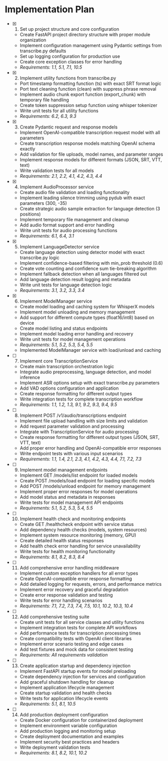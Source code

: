 # Implementation Plan

- [x] 1. Set up project structure and core configuration
  - Create FastAPI project directory structure with proper module organization
  - Implement configuration management using Pydantic settings from transcribe.py defaults
  - Set up logging configuration for production use
  - Create core exception classes for error handling
  - _Requirements: 1.1, 5.1, 7.1, 10.5_

- [x] 2. Implement utility functions from transcribe.py
  - Port timestamp formatting function (ts) with exact SRT format logic
  - Port text cleaning function (clean) with suppress phrase removal
  - Implement audio chunk export function (export_chunk) with temporary file handling
  - Create token suppression setup function using whisper tokenizer
  - Write unit tests for all utility functions
  - _Requirements: 6.2, 6.3, 9.3_

- [x] 3. Create Pydantic request and response models
  - Implement OpenAI-compatible transcription request model with all parameters
  - Create transcription response models matching OpenAI schema exactly
  - Add validation for file uploads, model names, and parameter ranges
  - Implement response models for different formats (JSON, SRT, VTT, text)
  - Write validation tests for all models
  - _Requirements: 2.1, 2.2, 4.1, 4.2, 4.3, 4.4_

- [x] 4. Implement AudioProcessor service
  - Create audio file validation and loading functionality
  - Implement leading silence trimming using pydub with exact parameters (300, -35)
  - Create strategic audio sample extraction for language detection (3 positions)
  - Implement temporary file management and cleanup
  - Add audio format support and error handling
  - Write unit tests for audio processing functions
  - _Requirements: 6.1, 6.4, 3.1_

- [x] 5. Implement LanguageDetector service
  - Create language detection using detector model with exact transcribe.py logic
  - Implement confidence-based filtering with min_prob threshold (0.6)
  - Create vote counting and confidence sum tie-breaking algorithm
  - Implement fallback detection when all languages filtered out
  - Add language detection result logging and metadata
  - Write unit tests for language detection logic
  - _Requirements: 3.1, 3.2, 3.3, 3.4_

- [x] 6. Implement ModelManager service
  - Create model loading and caching system for WhisperX models
  - Implement model unloading and memory management
  - Add support for different compute types (float16/int8) based on device
  - Create model listing and status endpoints
  - Implement model loading error handling and recovery
  - Write unit tests for model management operations
  - _Requirements: 5.1, 5.2, 5.3, 5.4, 5.5_
  - Implemented ModelManager service with load/unload and caching

- [ ] 7. Implement core TranscriptionService
  - Create main transcription orchestration logic
  - Integrate audio preprocessing, language detection, and model inference
  - Implement ASR options setup with exact transcribe.py parameters
  - Add VAD options configuration and application
  - Create response formatting for different output types
  - Write integration tests for complete transcription workflow
  - _Requirements: 1.1, 1.2, 1.3, 9.1, 9.2, 9.3, 9.4, 9.5_

- [ ] 8. Implement POST /v1/audio/transcriptions endpoint
  - Implement file upload handling with size limits and validation
  - Add request parameter validation and processing
  - Integrate with TranscriptionService for audio processing
  - Create response formatting for different output types (JSON, SRT, VTT, text)
  - Add proper error handling and OpenAI-compatible error responses
  - Write endpoint tests with various input scenarios
  - _Requirements: 1.1, 1.4, 2.1, 2.3, 4.1, 4.2, 4.3, 4.4, 7.1, 7.2, 7.3_

- [ ] 9. Implement model management endpoints
  - Implement GET /models/list endpoint for loaded models
  - Create POST /models/load endpoint for loading specific models
  - Add POST /models/unload endpoint for memory management
  - Implement proper error responses for model operations
  - Add model status and metadata in responses
  - Write tests for model management API endpoints
  - _Requirements: 5.1, 5.2, 5.3, 5.4, 5.5_

- [ ] 10. Implement health check and monitoring endpoints
  - Create GET /healthcheck endpoint with service status
  - Add dependency health checks (models, system resources)
  - Implement system resource monitoring (memory, GPU)
  - Create detailed health status responses
  - Add health check error handling for service unavailability
  - Write tests for health monitoring functionality
  - _Requirements: 8.1, 8.2, 8.3, 8.4_

- [ ] 11. Add comprehensive error handling middleware
  - Implement custom exception handlers for all error types
  - Create OpenAI-compatible error response formatting
  - Add detailed logging for requests, errors, and performance metrics
  - Implement error recovery and graceful degradation
  - Create error response validation and testing
  - Write tests for error handling scenarios
  - _Requirements: 7.1, 7.2, 7.3, 7.4, 7.5, 10.1, 10.2, 10.3, 10.4_

- [ ] 12. Add comprehensive testing suite
  - Create unit tests for all service classes and utility functions
  - Implement integration tests for complete API workflows
  - Add performance tests for transcription processing times
  - Create compatibility tests with OpenAI client libraries
  - Implement error scenario testing and edge cases
  - Add test fixtures and mock data for consistent testing
  - _Requirements: All requirements validation_

- [ ] 13. Create application startup and dependency injection
  - Implement FastAPI startup events for model preloading
  - Create dependency injection for services and configuration
  - Add graceful shutdown handling for cleanup
  - Implement application lifecycle management
  - Create startup validation and health checks
  - Write tests for application lifecycle events
  - _Requirements: 5.1, 8.1, 10.5_

- [ ] 14. Add production deployment configuration
  - Create Docker configuration for containerized deployment
  - Implement environment variable configuration
  - Add production logging and monitoring setup
  - Create deployment documentation and examples
  - Implement security best practices and headers
  - Write deployment validation tests
  - _Requirements: 8.1, 8.2, 10.1, 10.2_
